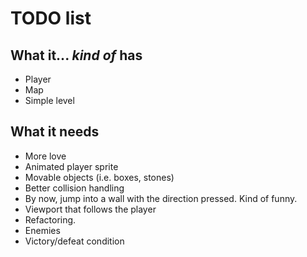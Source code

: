 # TODO list

## What it... _kind_ _of_ has

 - Player
 - Map
 - Simple level

## What it needs

 - More love
 - Animated player sprite
 - Movable objects (i.e. boxes, stones)
 - Better collision handling
  - By now, jump into a wall with the direction pressed. Kind of funny.
 - Viewport that follows the player
 - Refactoring.
 - Enemies
 - Victory/defeat condition

